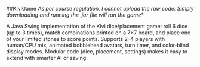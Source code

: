 ##KiviGame
*As per course regulation, I cannot upload the raw code. Simply downloading and running the .jar file will run the game**

A Java Swing implementation of the Kivi dice/placement game: roll 6 dice (up to 3 times), match combinations printed on a 7×7 board, and place one of your limited stones to score points. Supports 2–4 players with human/CPU mix, animated bobblehead avatars, turn timer, and color‑blind display modes. Modular code (dice, placement, settings) makes it easy to extend with smarter AI or saving.
